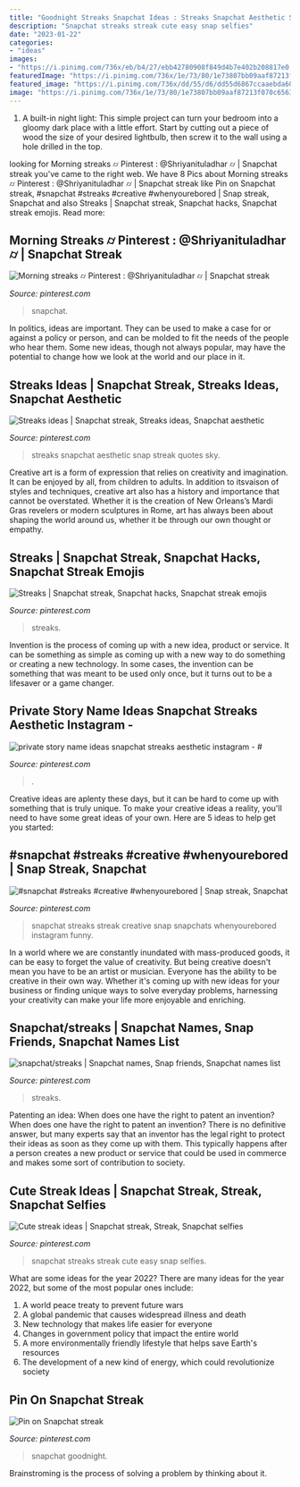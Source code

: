 ```yaml
---
title: "Goodnight Streaks Snapchat Ideas : Streaks Snapchat Aesthetic Snap Streak Quotes Sky"
description: "Snapchat streaks streak cute easy snap selfies"
date: "2023-01-22"
categories:
- "ideas"
images:
- "https://i.pinimg.com/736x/eb/b4/27/ebb42780908f849d4b7e402b208817e0.jpg"
featuredImage: "https://i.pinimg.com/736x/1e/73/80/1e73807bb09aaf87213f070c6563ce63.jpg"
featured_image: "https://i.pinimg.com/736x/dd/55/d6/dd55d6867ccaaebda600b79c0b11dd1b.jpg"
image: "https://i.pinimg.com/736x/1e/73/80/1e73807bb09aaf87213f070c6563ce63.jpg"
---
```



1. A built-in night light: This simple project can turn your bedroom into a gloomy dark place with a little effort. Start by cutting out a piece of wood the size of your desired lightbulb, then screw it to the wall using a hole drilled in the top.

	

		
looking for Morning streaks ⌭ Pinterest : @Shriyanituladhar ⌭ | Snapchat streak you've came to the right web. We have 8 Pics about Morning streaks ⌭ Pinterest : @Shriyanituladhar ⌭ | Snapchat streak like Pin on Snapchat streak, #snapchat #streaks #creative #whenyourebored | Snap streak, Snapchat and also Streaks | Snapchat streak, Snapchat hacks, Snapchat streak emojis. Read more:
		
    
## Morning Streaks ⌭ Pinterest : @Shriyanituladhar ⌭ | Snapchat Streak

<img loading=lazy src="https://i.pinimg.com/736x/b4/58/45/b45845a4ad9d6766019de01e17248b2a.jpg" onerror="this.onerror=null;this.src='https://tse1.mm.bing.net/th?id=OIP.I-x1kTVS5m5ZrefqHN-IiAHaNL&amp;pid=15.1';" alt="Morning streaks ⌭ Pinterest : @Shriyanituladhar ⌭ | Snapchat streak">

_Source: pinterest.com_

>snapchat. 

	

In politics, ideas are important. They can be used to make a case for or against a policy or person, and can be molded to fit the needs of the people who hear them. Some new ideas, though not always popular, may have the potential to change how we look at the world and our place in it.

    
## Streaks Ideas | Snapchat Streak, Streaks Ideas, Snapchat Aesthetic

<img loading=lazy src="https://i.pinimg.com/736x/dd/55/d6/dd55d6867ccaaebda600b79c0b11dd1b.jpg" onerror="this.onerror=null;this.src='https://tse1.mm.bing.net/th?id=OIP.u_WVgWHyVM4vd1XdmBJfYgHaNL&amp;pid=15.1';" alt="Streaks ideas | Snapchat streak, Streaks ideas, Snapchat aesthetic">

_Source: pinterest.com_

>streaks snapchat aesthetic snap streak quotes sky. 

	

Creative art is a form of expression that relies on creativity and imagination. It can be enjoyed by all, from children to adults. In addition to itsvaison of styles and techniques, creative art also has a history and importance that cannot be overstated. Whether it is the creation of New Orleans’s Mardi Gras revelers or modern sculptures in Rome, art has always been about shaping the world around us, whether it be through our own thought or empathy.

    
## Streaks | Snapchat Streak, Snapchat Hacks, Snapchat Streak Emojis

<img loading=lazy src="https://i.pinimg.com/736x/1e/73/80/1e73807bb09aaf87213f070c6563ce63.jpg" onerror="this.onerror=null;this.src='https://tse3.mm.bing.net/th?id=OIP.2CMSEWLzx4xLSft4RywT7QHaNJ&amp;pid=15.1';" alt="Streaks | Snapchat streak, Snapchat hacks, Snapchat streak emojis">

_Source: pinterest.com_

>streaks. 

	

Invention is the process of coming up with a new idea, product or service. It can be something as simple as coming up with a new way to do something or creating a new technology. In some cases, the invention can be something that was meant to be used only once, but it turns out to be a lifesaver or a game changer.

    
## Private Story Name Ideas Snapchat Streaks Aesthetic Instagram - #

<img loading=lazy src="https://i.pinimg.com/originals/bf/91/a9/bf91a92deb2fcca7c200315157b95a3e.jpg" onerror="this.onerror=null;this.src='https://tse4.mm.bing.net/th?id=OIP.eIbKF9rNAIEYO4CodbKDpAHaMx&amp;pid=15.1';" alt="private story name ideas snapchat streaks aesthetic instagram - #">

_Source: pinterest.com_

>. 

	

Creative ideas are aplenty these days, but it can be hard to come up with something that is truly unique. To make your creative ideas a reality, you'll need to have some great ideas of your own. Here are 5 ideas to help get you started: 

    
## #snapchat #streaks #creative #whenyourebored | Snap Streak, Snapchat

<img loading=lazy src="https://i.pinimg.com/736x/f0/58/e3/f058e39a6ce21b26294e8b11dbd55841.jpg" onerror="this.onerror=null;this.src='https://tse2.mm.bing.net/th?id=OIP.Sudly5v-JBfmjAbezv771gHaNL&amp;pid=15.1';" alt="#snapchat #streaks #creative #whenyourebored | Snap streak, Snapchat">

_Source: pinterest.com_

>snapchat streaks streak creative snap snapchats whenyourebored instagram funny. 

	

In a world where we are constantly inundated with mass-produced goods, it can be easy to forget the value of creativity. But being creative doesn't mean you have to be an artist or musician. Everyone has the ability to be creative in their own way. Whether it's coming up with new ideas for your business or finding unique ways to solve everyday problems, harnessing your creativity can make your life more enjoyable and enriching.

    
## Snapchat/streaks | Snapchat Names, Snap Friends, Snapchat Names List

<img loading=lazy src="https://i.pinimg.com/736x/d4/18/45/d41845d64ae95d9f734e250827622f7a.jpg" onerror="this.onerror=null;this.src='https://tse3.mm.bing.net/th?id=OIP.kcVdlQaysE-VTR194CC3JwHaNL&amp;pid=15.1';" alt="snapchat/streaks | Snapchat names, Snap friends, Snapchat names list">

_Source: pinterest.com_

>streaks. 

	

Patenting an idea: When does one have the right to patent an invention?
When does one have the right to patent an invention? There is no definitive answer, but many experts say that an inventor has the legal right to protect their ideas as soon as they come up with them. This typically happens after a person creates a new product or service that could be used in commerce and makes some sort of contribution to society.

    
## Cute Streak Ideas | Snapchat Streak, Streak, Snapchat Selfies

<img loading=lazy src="https://i.pinimg.com/736x/83/cb/a1/83cba1256de1c7a0a930fc891bc23d70.jpg" onerror="this.onerror=null;this.src='https://tse2.mm.bing.net/th?id=OIP.JIutjHCnNgSgOwxFRF_eKwHaNK&amp;pid=15.1';" alt="Cute streak ideas | Snapchat streak, Streak, Snapchat selfies">

_Source: pinterest.com_

>snapchat streaks streak cute easy snap selfies. 

	

What are some ideas for the year 2022?
There are many ideas for the year 2022, but some of the most popular ones include: 
1. A world peace treaty to prevent future wars 
2. A global pandemic that causes widespread illness and death 
3. New technology that makes life easier for everyone 
4. Changes in government policy that impact the entire world 
5. A more environmentally friendly lifestyle that helps save Earth's resources 
6. The development of a new kind of energy, which could revolutionize society 

    
## Pin On Snapchat Streak

<img loading=lazy src="https://i.pinimg.com/736x/eb/b4/27/ebb42780908f849d4b7e402b208817e0.jpg" onerror="this.onerror=null;this.src='https://tse4.mm.bing.net/th?id=OIP.iVPRKVcICaNG0SPiWgE9eQHaNL&amp;pid=15.1';" alt="Pin on Snapchat streak">

_Source: pinterest.com_

>snapchat goodnight. 

	

Brainstroming is the process of solving a problem by thinking about it.

